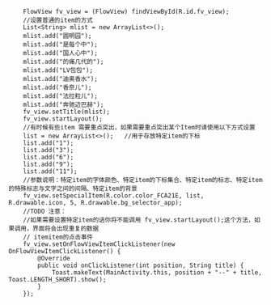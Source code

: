 
        FlowView fv_view = (FlowView) findViewById(R.id.fv_view);
        //设置普通的item的方式
        List<String> mlist = new ArrayList<>();
        mlist.add("圆明园");
        mlist.add("是每个中");
        mlist.add("国人心中");
        mlist.add("的痛几代的");
        mlist.add("LV包包");
        mlist.add("迪奥香水");
        mlist.add("香奈儿");
        mlist.add("法拉粒儿");
        mlist.add("奔驰迈巴赫");
        fv_view.setTitle(mlist);
        fv_view.startLayout();
        //有时候有些item 需要重点突出，如果需要重点突出某个Item时请使用以下方式设置
        list = new ArrayList<>();   //用于存放特定item的下标
        list.add("1");
        list.add("3");
        list.add("6");
        list.add("9");
        list.add("11");
        //参数说明：特定item的字体颜色、特定item的下标集合、特定item的标志、特定item的特殊标志与文字之间的间隔、特定item的背景
        fv_view.setSpecialItem(R.color.color_FCA21E, list, R.drawable.icon, 5, R.drawable.bg_selector_app);
        //TODO 注意：
        //如果需要设置特定item的话你将不能调用 fv_view.startLayout();这个方法，如果调用，界面将会出现重复的数据
        // itemitem的点击事件
        fv_view.setOnFlowViewItemClickListener(new OnFlowViewItemClickListener() {
            @Override
            public void onClickListener(int position, String title) {
                Toast.makeText(MainActivity.this, position + "--" + title, Toast.LENGTH_SHORT).show();
            }
        });
